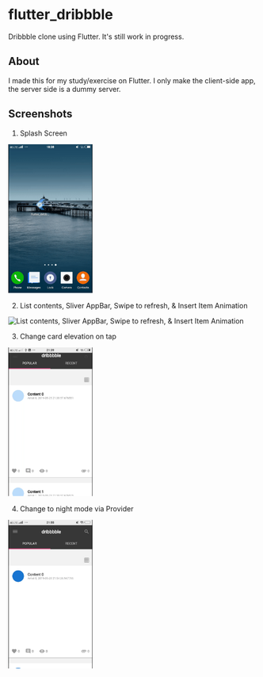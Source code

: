 # flutter_dribbble

Dribbble clone using Flutter. It's still work in progress.

## About

I made this for my study/exercise on Flutter. I only make the client-side app, the server side is a dummy server.

## Screenshots

1. Splash Screen 
<img src="https://github.com/hanmajid/flutter_dribbble/blob/master/screenshots/image1.gif" height="300" alt="Splash Screen"/>

2. List contents, Sliver AppBar, Swipe to refresh, & Insert Item Animation
<img src="https://github.com/hanmajid/flutter_dribbble/blob/master/screenshots/image2.gif" height="300" alt="List contents, Sliver AppBar, Swipe to refresh, & Insert Item Animation"/>

3. Change card elevation on tap
<img src="https://github.com/hanmajid/flutter_dribbble/blob/master/screenshots/image3.gif" height="300" alt="Change card elevation on tap"/>

4. Change to night mode via Provider
<img src="https://github.com/hanmajid/flutter_dribbble/blob/master/screenshots/image4.gif" height="300" alt="Change to night mode via Provider"/>

